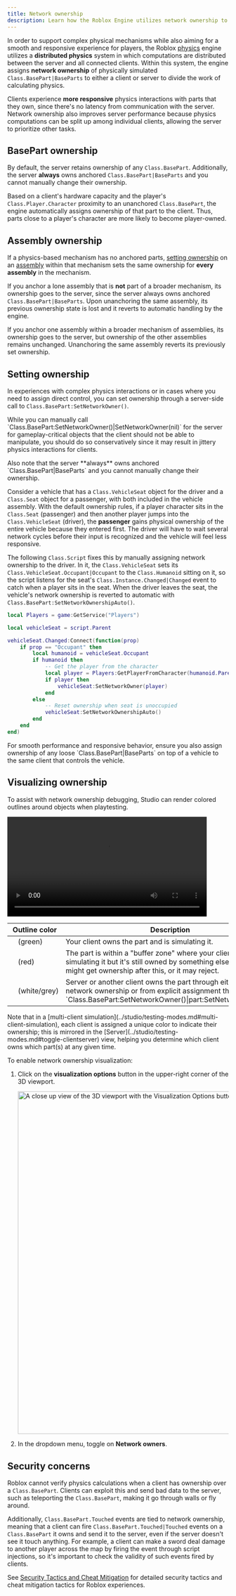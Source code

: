 ```yaml
---
title: Network ownership
description: Learn how the Roblox Engine utilizes network ownership to improve physical responsiveness for players.
---
```


In order to support complex physical mechanisms while also aiming for a smooth and responsive experience for players, the Roblox [physics](../physics/index.md) engine utilizes a **distributed physics** system in which computations are distributed between the server and all connected clients. Within this system, the engine assigns **network ownership** of physically simulated `Class.BasePart|BaseParts` to either a client or server to divide the work of calculating physics.

Clients experience **more responsive** physics interactions with parts that they own, since there's no latency from communication with the server. Network ownership also improves server performance because physics computations can be split up among individual clients, allowing the server to prioritize other tasks.

## BasePart ownership

By default, the server retains ownership of any `Class.BasePart`. Additionally, the server **always** owns anchored `Class.BasePart|BaseParts` and you cannot manually change their ownership.

Based on a client's hardware capacity and the player's `Class.Player.Character` proximity to an unanchored `Class.BasePart`, the engine automatically assigns ownership of that part to the client. Thus, parts close to a player's character are more likely to become player-owned.

## Assembly ownership

If a physics-based mechanism has no anchored parts, [setting ownership](#setting-ownership) on an [assembly](../physics/assemblies.md) within that mechanism sets the same ownership for **every assembly** in the mechanism.

If you anchor a lone assembly that is **not** part of a broader mechanism, its ownership goes to the server, since the server always owns anchored `Class.BasePart|BaseParts`. Upon unanchoring the same assembly, its previous ownership state is lost and it reverts to automatic handling by the engine.

If you anchor one assembly within a broader mechanism of assemblies, its ownership goes to the server, but ownership of the other assemblies remains unchanged. Unanchoring the same assembly reverts its previously set ownership.

## Setting ownership

In experiences with complex physics interactions or in cases where you need to assign direct control, you can set ownership through a server-side call to `Class.BasePart:SetNetworkOwner()`.

<Alert severity="info">
<p>While you can manually call `Class.BasePart:SetNetworkOwner()|SetNetworkOwner(nil)` for the server for gameplay-critical objects that the client should not be able to manipulate, you should do so conservatively since it may result in  jittery physics interactions for clients.</p>
Also note that the server **always** owns anchored `Class.BasePart|BaseParts` and you cannot manually change their ownership.
</Alert>

Consider a vehicle that has a `Class.VehicleSeat` object for the driver and a `Class.Seat` object for a passenger, with both included in the vehicle assembly. With the default ownership rules, if a player character sits in the `Class.Seat` (passenger) and then another player jumps into the `Class.VehicleSeat` (driver), the **passenger** gains physical ownership of the entire vehicle because they entered first. The driver will have to wait several network cycles before their input is recognized and the vehicle will feel less responsive.

The following `Class.Script` fixes this by manually assigning network ownership to the driver. In it, the `Class.VehicleSeat` sets its `Class.VehicleSeat.Occupant|Occupant` to the `Class.Humanoid` sitting on it, so the script listens for the seat's `Class.Instance.Changed|Changed` event to catch when a player sits in the seat. When the driver leaves the seat, the vehicle's network ownership is reverted to automatic with `Class.BasePart:SetNetworkOwnershipAuto()`.

```lua
local Players = game:GetService("Players")

local vehicleSeat = script.Parent

vehicleSeat.Changed:Connect(function(prop)
	if prop == "Occupant" then
		local humanoid = vehicleSeat.Occupant
		if humanoid then
			-- Get the player from the character
			local player = Players:GetPlayerFromCharacter(humanoid.Parent)
			if player then
				vehicleSeat:SetNetworkOwner(player)
			end
		else
			-- Reset ownership when seat is unoccupied
			vehicleSeat:SetNetworkOwnershipAuto()
		end
	end
end)
```

<Alert severity="warning">
For smooth performance and responsive behavior, ensure you also assign ownership of any loose `Class.BasePart|BaseParts` on top of a vehicle to the same client that controls the vehicle.
</Alert>

## Visualizing ownership

To assist with network ownership debugging, Studio can render colored outlines around objects when playtesting.

<video src="../assets/physics/network-ownership/Visualization-Demo.mp4" controls width="90%" alt="Video showing part ownership indicated through colored outlines"></video>

<table>
<thead>
	<tr>
		<th colspan="2">Outline color</th>
		<th>Description</th>
	</tr>
</thead>
<tbody>
	<tr>
		<td><ColorSwatch value="rgb(30,100,50)" /></td>
		<td>(green)</td>
		<td>Your client owns the part and is simulating it.</td>
	</tr>
	<tr>
		<td><ColorSwatch value="rgb(160,0,0)" /></td>
		<td>(red)</td>
		<td>The part is within a "buffer zone" where your client is simulating it but it's still owned by something else. Your client might get ownership after this, or it may reject.</td>
	</tr>
	<tr>
		<td><ColorSwatch value="rgb(220,220,220)" /><br /><ColorSwatch value="rgb(140,140,140)" /></td>
		<td>(white/grey)</td>
		<td>Server or another client owns the part through either automatic network ownership or from explicit assignment through `Class.BasePart:SetNetworkOwner()|part:SetNetworkOwner()`.</td>
	</tr>
</tbody>
</table>

<Alert severity="info">
Note that in a [multi-client simulation](../studio/testing-modes.md#multi-client-simulation), each client is assigned a unique color to indicate their ownership; this is mirrored in the [Server](../studio/testing-modes.md#toggle-clientserver) view, helping you determine which client owns which part(s) at any given time.
</Alert>

To enable network ownership visualization:

1. Click on the **visualization options** button in the upper-right corner of the 3D viewport.

   <img src="../assets/studio/general/Visualization-Options.png" width="780" alt="A close up view of the 3D viewport with the Visualization Options button indicated in the upper-right corner." />

2. In the dropdown menu, toggle on **Network owners**.

## Security concerns

Roblox cannot verify physics calculations when a client has ownership over a `Class.BasePart`. Clients can exploit this and send bad data to the server, such as teleporting the `Class.BasePart`, making it go through walls or fly around.

Additionally, `Class.BasePart.Touched` events are tied to network ownership, meaning that a client can fire `Class.BasePart.Touched|Touched` events on a `Class.BasePart` it owns and send it to the server, even if the server doesn't see it touch anything. For example, a client can make a sword deal damage to another player across the map by firing the event through script injections, so it's important to check the validity of such events fired by clients.

See [Security Tactics and Cheat Mitigation](../scripting/security/security-tactics.md) for detailed security tactics and cheat mitigation tactics for Roblox experiences.
